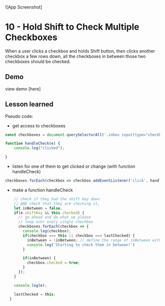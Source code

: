 ![App Screenshot]

# 10 - Hold Shift to Check Multiple Checkboxes
When a user clicks a checkbox and holds Shift button, then clicks another checkbox a few rows down, all the checkboxes in between those two checkboxes should be checked.


## Demo
view demo [here]

## Lesson learned
Pseudo code:
- get access to checkboxes
```javascript
const checkboxes = document.querySelectorAll('.inbox input[type="checkbox"]');

function handleCheck(e) {
    console.log("clicked");

}
```
- listen for one of them to get clicked or change (with function handleCheck)
```javascript
checkboxes.forEach(checkbox => checkbox.addEventListener('click', handleCheck));
```

- make a function handleCheck
```javascript
    // check if they had the shift key down
    // AND check that they are checking it,
    let inBetween = false;
    if(e.shiftKey && this.checked) {
      // go ahead and do what we please
      // loop over every single checkbox
      checkboxes.forEach(checkbox => {
        console.log(checkbox);
        if(checkbox === this || checkbox === lastChecked) {
          inBetween = !inBetween; // define the range of inBetween with if statement
          console.log('Starting to check them in between!')
        }

        if(inBetween) {
          checkbox.checked = true;
        }
      });
    }

    console.log(e);

    lastChecked = this;
  }

```
